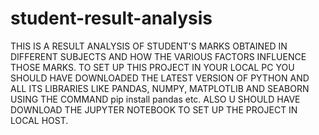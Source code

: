 # student-result-analysis
THIS IS A RESULT ANALYSIS OF STUDENT'S MARKS OBTAINED IN DIFFERENT SUBJECTS AND HOW THE VARIOUS FACTORS INFLUENCE THOSE MARKS.
TO SET UP THIS PROJECT IN YOUR LOCAL PC YOU SHOULD HAVE DOWNLOADED THE LATEST VERSION OF PYTHON AND ALL ITS LIBRARIES LIKE PANDAS, NUMPY, MATPLOTLIB AND SEABORN USING THE COMMAND pip install pandas etc. 
ALSO U SHOULD HAVE DOWNLOAD THE JUPYTER NOTEBOOK TO SET UP THE PROJECT IN LOCAL HOST.
